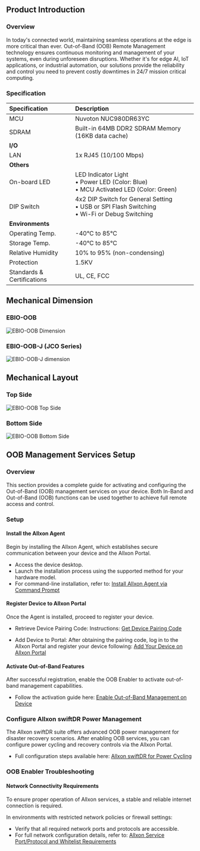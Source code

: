 ## Product Introduction

### Overview

In today's connected world, maintaining seamless operations at the edge is more critical than ever. Out-of-Band (OOB) Remote Management technology ensures continuous monitoring and management of your systems, even during unforeseen disruptions. Whether it's for edge AI, IoT applications, or industrial automation, our solutions provide the reliability and control you need to prevent costly downtimes in 24/7 mission critical computing.

### Specification

| Specification              | Description                                                                                            |
| :------------------------- | :----------------------------------------------------------------------------------------------------- |
| MCU                        | Nuvoton NUC980DR63YC                                                                                   |
| SDRAM                      | Built-in 64MB DDR2 SDRAM Memory (16KB data cache)                                                      |
| **I/O**                    |                                                                                                        |
| LAN                        | 1x RJ45 (10/100 Mbps)                                                                                  |
| **Others**                 |                                                                                                        |
| On-board LED               | LED Indicator Light<br/>• Power LED (Color: Blue)<br/>• MCU Activated LED (Color: Green)               |
| DIP Switch                 | 4x2 DIP Switch for General Setting <br/> • USB or SPI Flash Switching <br/> • Wi-Fi or Debug Switching |
| **Environments**           |                                                                                                        |
| Operating Temp.            | -40°C to 85°C                                                                                          |
| Storage Temp.              | -40°C to 85°C                                                                                          |
| Relative Humidity          | 10% to 95% (non-condensing)                                                                            |
| Protection                 | 1.5KV                                                                                                  |
| Standards & Certifications | UL, CE, FCC                                                                                            |

## Mechanical Dimension

### EBIO-OOB

![EBIO-OOB Dimension](https://premio.blob.core.windows.net/premio-shared/datasheet-generator/RCO-3000-RPL/OOB_D.png)

### EBIO-OOB-J (JCO Series)

![EBIO-OOB-J dimension](https://premio.blob.core.windows.net/premio-shared/datasheet-generator/JCO-EDGEBoost-IO-Series/DTB-OOB_D.png)

## Mechanical Layout

### Top Side

![EBIO-OOB Top Side](https://premio.blob.core.windows.net/premio-shared/datasheet-generator/Modules/EBIO/EBIO-OOB/ebio-oob-top-side.png)

### Bottom Side

![EBIO-OOB Bottom Side](https://premio.blob.core.windows.net/premio-shared/datasheet-generator/Modules/EBIO/EBIO-OOB/ebio-oob-bottom-side.png)

## OOB Management Services Setup

### Overview

This section provides a complete guide for activating and configuring the Out-of-Band (OOB) management services on your device. Both In-Band and Out-of-Band (OOB) functions can be used together to achieve full remote access and control.

### Setup

#### Install the Allxon Agent

Begin by installing the Allxon Agent, which establishes secure communication between your device and the Allxon Portal.

- Access the device desktop.
- Launch the installation process using the supported method for your hardware model.
- For command-line installation, refer to: [Install Allxon Agent via Command Prompt](https://www.allxon.com/knowledge/install-allxon-agent-via-command-prompt)

#### Register Device to Allxon Portal

Once the Agent is installed, proceed to register your device.

- Retrieve Device Pairing Code:
  Instructions:
  [Get Device Pairing Code](https://www.allxon.com/knowledge/get-pairing-code)

- Add Device to Portal:
  After obtaining the pairing code, log in to the Allxon Portal and register your device following: [Add Your Device on Allxon Portal](https://www.allxon.com/knowledge/enable-out-of-band-control-on-device)

#### Activate Out-of-Band Features

After successful registration, enable the OOB Enabler to activate out-of-band management capabilities.

- Follow the activation guide here:
  [Enable Out-of-Band Management on Device](https://www.allxon.com/knowledge/enable-out-of-band-control-on-device)

### Configure Allxon swiftDR Power Management

The Allxon swiftDR suite offers advanced OOB power management for disaster recovery scenarios. After enabling OOB services, you can configure power cycling and recovery controls via the Allxon Portal.

- Full configuration steps available here:
  [Allxon swiftDR for Power Cycling](https://www.allxon.com/knowledge/allxon-swiftdr-for-power-cycling)

### OOB Enabler Troubleshooting

#### Network Connectivity Requirements

To ensure proper operation of Allxon services, a stable and reliable internet connection is required.

In environments with restricted network policies or firewall settings:

- Verify that all required network ports and protocols are accessible.
- For full network configuration details, refer to:
  [Allxon Service Port/Protocol and Whitelist Requirements](https://www.allxon.com/knowledge/internet-access-requirement-for-allxon-agent)

